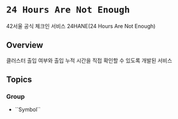 # ``24 Hours Are Not Enough``

42서울 공식 체크인 서비스 24HANE(24 Hours Are Not Enough)

## Overview

클러스터 출입 여부와 출입 누적 시간을 직접 확인할 수 있도록 개발된 서비스

## Topics

### <!--@START_MENU_TOKEN@-->Group<!--@END_MENU_TOKEN@-->

- <!--@START_MENU_TOKEN@-->``Symbol``<!--@END_MENU_TOKEN@-->
